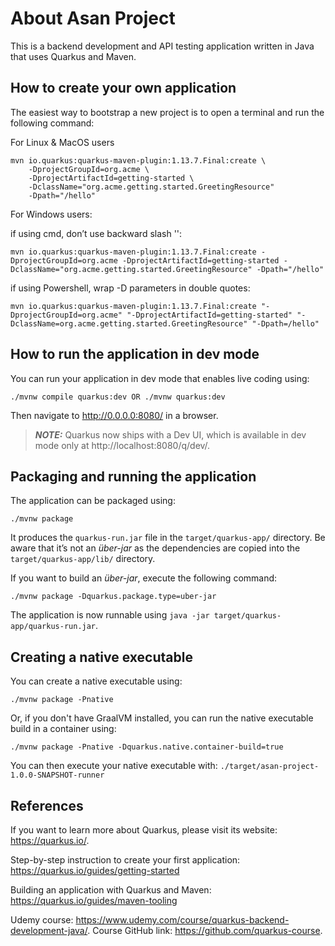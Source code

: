 # About Asan Project

This is a backend development and API testing application written in Java that uses Quarkus and Maven.

## How to create your own application

The easiest way to bootstrap a new project is to open a terminal and run the following command:

For Linux & MacOS users

```shell script
mvn io.quarkus:quarkus-maven-plugin:1.13.7.Final:create \
    -DprojectGroupId=org.acme \
    -DprojectArtifactId=getting-started \
    -DclassName="org.acme.getting.started.GreetingResource"
    -Dpath="/hello"
```

For Windows users:

if using cmd, don’t use backward slash '\':
```shell script
mvn io.quarkus:quarkus-maven-plugin:1.13.7.Final:create -DprojectGroupId=org.acme -DprojectArtifactId=getting-started -DclassName="org.acme.getting.started.GreetingResource" -Dpath="/hello"
```

if using Powershell, wrap -D parameters in double quotes:
```shell script
mvn io.quarkus:quarkus-maven-plugin:1.13.7.Final:create "-DprojectGroupId=org.acme" "-DprojectArtifactId=getting-started" "-DclassName=org.acme.getting.started.GreetingResource" "-Dpath=/hello"
```

## How to run the application in dev mode

You can run your application in dev mode that enables live coding using:
```shell script
./mvnw compile quarkus:dev OR ./mvnw quarkus:dev
```

Then navigate to http://0.0.0.0:8080/ in a browser.

> **_NOTE:_**  Quarkus now ships with a Dev UI, which is available in dev mode only at http://localhost:8080/q/dev/.

## Packaging and running the application

The application can be packaged using:
```shell script
./mvnw package
```
It produces the `quarkus-run.jar` file in the `target/quarkus-app/` directory.
Be aware that it’s not an _über-jar_ as the dependencies are copied into the `target/quarkus-app/lib/` directory.

If you want to build an _über-jar_, execute the following command:
```shell script
./mvnw package -Dquarkus.package.type=uber-jar
```

The application is now runnable using `java -jar target/quarkus-app/quarkus-run.jar`.

## Creating a native executable

You can create a native executable using: 
```shell script
./mvnw package -Pnative
```

Or, if you don't have GraalVM installed, you can run the native executable build in a container using: 
```shell script
./mvnw package -Pnative -Dquarkus.native.container-build=true
```

You can then execute your native executable with: `./target/asan-project-1.0.0-SNAPSHOT-runner`

## References

If you want to learn more about Quarkus, please visit its website: https://quarkus.io/.

Step-by-step instruction to create your first application: https://quarkus.io/guides/getting-started

Building an application with Quarkus and Maven: https://quarkus.io/guides/maven-tooling

Udemy course: https://www.udemy.com/course/quarkus-backend-development-java/.
Course GitHub link: https://github.com/quarkus-course.